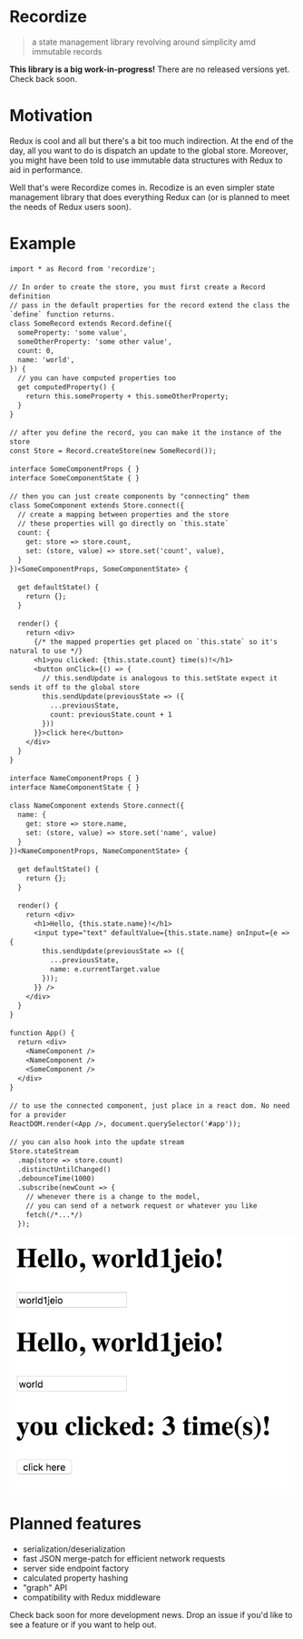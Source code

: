 # Recordize

> a state management library revolving around simplicity amd immutable records

**This library is a big work-in-progress!** There are no released versions yet. Check back soon.

# Motivation

Redux is cool and all but there's a bit too much indirection. At the end of the day, all you want to do is dispatch an update to the global store. Moreover, you might have been told to use immutable data structures with Redux to aid in performance.

Well that's were Recordize comes in. Recodize is an even simpler state management library that does everything Redux can (or is planned to meet the needs of Redux users soon).

# Example

```tsx
import * as Record from 'recordize';

// In order to create the store, you must first create a Record definition
// pass in the default properties for the record extend the class the `define` function returns.
class SomeRecord extends Record.define({
  someProperty: 'some value',
  someOtherProperty: 'some other value',
  count: 0,
  name: 'world',
}) {
  // you can have computed properties too
  get computedProperty() {
    return this.someProperty + this.someOtherProperty;
  }
}

// after you define the record, you can make it the instance of the store
const Store = Record.createStore(new SomeRecord());

interface SomeComponentProps { }
interface SomeComponentState { }

// then you can just create components by "connecting" them
class SomeComponent extends Store.connect({
  // create a mapping between properties and the store
  // these properties will go directly on `this.state`
  count: {
    get: store => store.count,
    set: (store, value) => store.set('count', value),
  }
})<SomeComponentProps, SomeComponentState> {

  get defaultState() {
    return {};
  }

  render() {
    return <div>
      {/* the mapped properties get placed on `this.state` so it's natural to use */}
      <h1>you clicked: {this.state.count} time(s)!</h1>
      <button onClick={() => {
        // this.sendUpdate is analogous to this.setState expect it sends it off to the global store
        this.sendUpdate(previousState => ({
          ...previousState,
          count: previousState.count + 1
        }))
      }}>click here</button>
    </div>
  }
}

interface NameComponentProps { }
interface NameComponentState { }

class NameComponent extends Store.connect({
  name: {
    get: store => store.name,
    set: (store, value) => store.set('name', value)
  }
})<NameComponentProps, NameComponentState> {

  get defaultState() {
    return {};
  }

  render() {
    return <div>
      <h1>Hello, {this.state.name}!</h1>
      <input type="text" defaultValue={this.state.name} onInput={e => {
        this.sendUpdate(previousState => ({
          ...previousState,
          name: e.currentTarget.value
        }));
      }} />
    </div>
  }
}

function App() {
  return <div>
    <NameComponent />
    <NameComponent />
    <SomeComponent />
  </div>
}

// to use the connected component, just place in a react dom. No need for a provider
ReactDOM.render(<App />, document.querySelector('#app'));

// you can also hook into the update stream
Store.stateStream
  .map(store => store.count)
  .distinctUntilChanged()
  .debounceTime(1000)
  .subscribe(newCount => {
    // whenever there is a change to the model,
    // you can send of a network request or whatever you like
    fetch(/*...*/)
  });
```

![screenshot](./screenshot.png)

# Planned features

* serialization/deserialization
* fast JSON merge-patch for efficient network requests
* server side endpoint factory
* calculated property hashing
* "graph" API
* compatibility with Redux middleware

Check back soon for more development news. Drop an issue if you'd like to see a feature or if you want to help out.